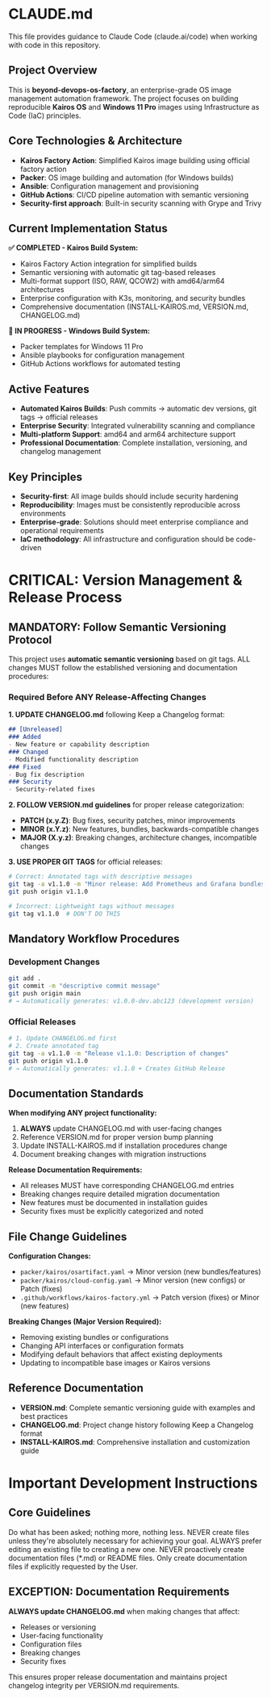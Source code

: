 # CLAUDE.md

This file provides guidance to Claude Code (claude.ai/code) when working with code in this repository.

## Project Overview

This is **beyond-devops-os-factory**, an enterprise-grade OS image management automation framework. The project focuses on building reproducible **Kairos OS** and **Windows 11 Pro** images using Infrastructure as Code (IaC) principles.

## Core Technologies & Architecture

- **Kairos Factory Action**: Simplified Kairos image building using official factory action
- **Packer**: OS image building and automation (for Windows builds)
- **Ansible**: Configuration management and provisioning
- **GitHub Actions**: CI/CD pipeline automation with semantic versioning
- **Security-first approach**: Built-in security scanning with Grype and Trivy

## Current Implementation Status

**✅ COMPLETED - Kairos Build System:**
- Kairos Factory Action integration for simplified builds
- Semantic versioning with automatic git tag-based releases
- Multi-format support (ISO, RAW, QCOW2) with amd64/arm64 architectures
- Enterprise configuration with K3s, monitoring, and security bundles
- Comprehensive documentation (INSTALL-KAIROS.md, VERSION.md, CHANGELOG.md)

**🚧 IN PROGRESS - Windows Build System:**
- Packer templates for Windows 11 Pro
- Ansible playbooks for configuration management
- GitHub Actions workflows for automated testing

## Active Features

- **Automated Kairos Builds**: Push commits → automatic dev versions, git tags → official releases
- **Enterprise Security**: Integrated vulnerability scanning and compliance
- **Multi-platform Support**: amd64 and arm64 architecture support
- **Professional Documentation**: Complete installation, versioning, and changelog management

## Key Principles

- **Security-first**: All image builds should include security hardening
- **Reproducibility**: Images must be consistently reproducible across environments  
- **Enterprise-grade**: Solutions should meet enterprise compliance and operational requirements
- **IaC methodology**: All infrastructure and configuration should be code-driven

# CRITICAL: Version Management & Release Process

## MANDATORY: Follow Semantic Versioning Protocol

This project uses **automatic semantic versioning** based on git tags. ALL changes MUST follow the established versioning and documentation procedures:

### Required Before ANY Release-Affecting Changes

**1. UPDATE CHANGELOG.md** following Keep a Changelog format:
```markdown
## [Unreleased]
### Added
- New feature or capability description
### Changed  
- Modified functionality description
### Fixed
- Bug fix description
### Security
- Security-related fixes
```

**2. FOLLOW VERSION.md guidelines** for proper release categorization:
- **PATCH (x.y.Z)**: Bug fixes, security patches, minor improvements
- **MINOR (x.Y.z)**: New features, bundles, backwards-compatible changes  
- **MAJOR (X.y.z)**: Breaking changes, architecture changes, incompatible changes

**3. USE PROPER GIT TAGS** for official releases:
```bash
# Correct: Annotated tags with descriptive messages
git tag -a v1.1.0 -m "Minor release: Add Prometheus and Grafana bundles"
git push origin v1.1.0

# Incorrect: Lightweight tags without messages
git tag v1.1.0  # DON'T DO THIS
```

## Mandatory Workflow Procedures

### Development Changes
```bash
git add .
git commit -m "descriptive commit message"
git push origin main
# → Automatically generates: v1.0.0-dev.abc123 (development version)
```

### Official Releases  
```bash
# 1. Update CHANGELOG.md first
# 2. Create annotated tag
git tag -a v1.1.0 -m "Release v1.1.0: Description of changes"
git push origin v1.1.0
# → Automatically generates: v1.1.0 + Creates GitHub Release
```

## Documentation Standards

**When modifying ANY project functionality:**
1. **ALWAYS** update CHANGELOG.md with user-facing changes
2. Reference VERSION.md for proper version bump planning
3. Update INSTALL-KAIROS.md if installation procedures change
4. Document breaking changes with migration instructions

**Release Documentation Requirements:**
- All releases MUST have corresponding CHANGELOG.md entries
- Breaking changes require detailed migration documentation
- New features must be documented in installation guides
- Security fixes must be explicitly categorized and noted

## File Change Guidelines

**Configuration Changes:**
- `packer/kairos/osartifact.yaml` → Minor version (new bundles/features)
- `packer/kairos/cloud-config.yaml` → Minor version (new configs) or Patch (fixes)
- `.github/workflows/kairos-factory.yml` → Patch version (fixes) or Minor (new features)

**Breaking Changes (Major Version Required):**
- Removing existing bundles or configurations
- Changing API interfaces or configuration formats
- Modifying default behaviors that affect existing deployments
- Updating to incompatible base images or Kairos versions

## Reference Documentation

- **VERSION.md**: Complete semantic versioning guide with examples and best practices
- **CHANGELOG.md**: Project change history following Keep a Changelog format  
- **INSTALL-KAIROS.md**: Comprehensive installation and customization guide

# Important Development Instructions

## Core Guidelines
Do what has been asked; nothing more, nothing less.
NEVER create files unless they're absolutely necessary for achieving your goal.
ALWAYS prefer editing an existing file to creating a new one.
NEVER proactively create documentation files (*.md) or README files. Only create documentation files if explicitly requested by the User.

## EXCEPTION: Documentation Requirements
**ALWAYS update CHANGELOG.md** when making changes that affect:
- Releases or versioning
- User-facing functionality  
- Configuration files
- Breaking changes
- Security fixes

This ensures proper release documentation and maintains project changelog integrity per VERSION.md requirements.